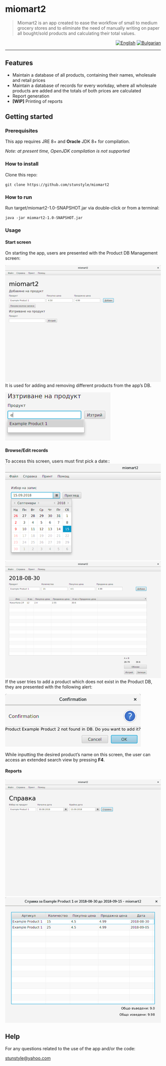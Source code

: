 # miomart2

> Miomart2 is an app created to ease the workflow of small to medium grocery stores and to eliminate the need of manually writing on paper all bought/sold products and calculating their total values.
<p align="right"> <a href="README-en.md"><img height=25 src="https://i.imgur.com/JidOLoi.png" alt="English"/></a> <a href="README.md">  <img height=25 src="https://i.imgur.com/SNGcmA9.png" alt="Bulgarian"/></a></p>
<hr>

## Features

- Maintain a database of all products, containing their names, wholesale and retail prices
- Maintain a database of records for every workday, where all wholesale products are added and the totals of both prices are calculated
- Report generation
- **[WIP]** Printing of reports

## Getting started
### Prerequisites
This app requires JRE 8+ and **Oracle** JDK 8+ for compilation.

*Note: at present time, OpenJDK compilation is not supported*
### How to install
Clone this repo:

`git clone https://github.com/stunstyle/miomart2`
### How to run
Run target/miomart2-1.0-SNAPSHOT.jar via double-click or from a terminal:

`java -jar miomart2-1.0-SNAPSHOT.jar`
### Usage
#### Start screen
On starting the app, users are presented with the Product DB Management screen:

![Start Screen](screens/add_product.png?raw=true "Start Screen")
It is used for adding and removing different products from the app’s DB.

![Removal](screens/remove_product.png?raw=true "Removal")
#### Browse/Edit records
To access this screen, users must first pick a date::
![Pick Date](screens/pick_date.png?raw=true "Pick Date")
![Browse/Edit records](screens/edit_record.png?raw=true "Browse/Edit")
If the user tries to add a product which does not exist in the Product DB, they are presented with the following alert:

![Alert](screens/edit_record_confirm.png?raw=true "Alert")

While inputting the desired product’s name on this screen, the user can access an extended search view by pressing **F4**.

#### Reports
![Reports](screens/create_report_view.png?raw=true "Reports")
![Generated Report](screens/created_report.png?raw=true "Generated report")

## Help
For any questions related to the use of the app and/or the code:

[stunstyle@yahoo.com](mailto:stunstyle@yahoo.com)




